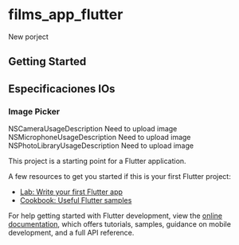 # films_app_flutter

New porject

## Getting Started

## Especificaciones IOs 

### Image Picker

<key>NSCameraUsageDescription</key>
<string>Need to upload image</string>
<key>NSMicrophoneUsageDescription</key>
<string>Need to upload image</string>
<key>NSPhotoLibraryUsageDescription</key>
<string>Need to upload image</string>

This project is a starting point for a Flutter application.

A few resources to get you started if this is your first Flutter project:

- [Lab: Write your first Flutter app](https://docs.flutter.dev/get-started/codelab)
- [Cookbook: Useful Flutter samples](https://docs.flutter.dev/cookbook)

For help getting started with Flutter development, view the
[online documentation](https://docs.flutter.dev/), which offers tutorials,
samples, guidance on mobile development, and a full API reference.
